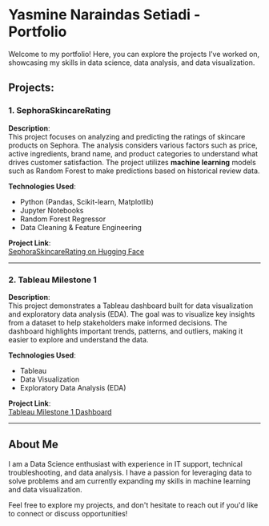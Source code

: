 # Yasmine Naraindas Setiadi - Portfolio

Welcome to my portfolio! Here, you can explore the projects I’ve worked on, showcasing my skills in data science, data analysis, and data visualization.

## Projects:

### 1. **SephoraSkincareRating**  
**Description**:  
This project focuses on analyzing and predicting the ratings of skincare products on Sephora. The analysis considers various factors such as price, active ingredients, brand name, and product categories to understand what drives customer satisfaction. The project utilizes **machine learning** models such as Random Forest to make predictions based on historical review data.

**Technologies Used**:  
- Python (Pandas, Scikit-learn, Matplotlib)  
- Jupyter Notebooks  
- Random Forest Regressor  
- Data Cleaning & Feature Engineering

**Project Link**:  
[SephoraSkincareRating on Hugging Face](https://huggingface.co/spaces/yasminenaraindas/SephoraSkincareRating)

---

### 2. **Tableau Milestone 1**  
**Description**:  
This project demonstrates a Tableau dashboard built for data visualization and exploratory data analysis (EDA). The goal was to visualize key insights from a dataset to help stakeholders make informed decisions. The dashboard highlights important trends, patterns, and outliers, making it easier to explore and understand the data.

**Technologies Used**:  
- Tableau  
- Data Visualization  
- Exploratory Data Analysis (EDA)

**Project Link**:  
[Tableau Milestone 1 Dashboard](https://public.tableau.com/app/profile/yasmine.setiadi/viz/Milestone1_17345206744000/Dashboard1)

---

## About Me  
I am a Data Science enthusiast with experience in IT support, technical troubleshooting, and data analysis. I have a passion for leveraging data to solve problems and am currently expanding my skills in machine learning and data visualization.

Feel free to explore my projects, and don't hesitate to reach out if you'd like to connect or discuss opportunities!
